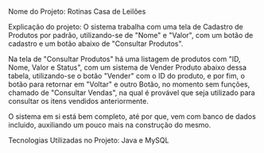 Nome do Projeto: Rotinas Casa de Leilões

Explicação do projeto: O sistema trabalha com uma tela de Cadastro de Produtos por padrão, utilizando-se de "Nome" e "Valor", com um botão de cadastro e um botão abaixo de "Consultar Produtos".

Na tela de "Consultar Produtos" há uma listagem de produtos com "ID, Nome, Valor e Status", com um sistema de Vender Produto abaixo dessa tabela, utilizando-se o botão "Vender" com o ID do produto, e por fim, o botão para retornar em "Voltar" e outro Botão, no momento sem funções, chamado de "Consultar Vendas", na qual é provável que seja utilizado para consultar os itens vendidos anteriormente.

O sistema em si está bem completo, até por que, vem com banco de dados incluido, auxiliando um pouco mais na construção do mesmo.

Tecnologias Utilizadas no Projeto: Java e MySQL

